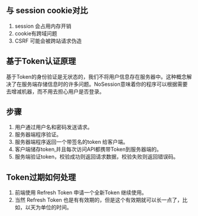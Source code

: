 ## 与 session cookie对比
1. session 会占用内存开销
2. cookie有跨域问题
3. CSRF 可能会被跨站请求伪造


## 基于Token认证原理
基于Token的身份验证是无状态的，我们不将用户信息存在服务器中。这种概念解决了在服务端存储信息时的许多问题。NoSession意味着你的程序可以根据需要去增减机器，而不用去担心用户是否登录。

## 步骤
1. 用户通过用户名和密码发送请求。
2. 服务器端程序验证。
3. 服务器端程序返回一个带签名的token 给客户端。
4. 客户端储存token,并且每次访问API都携带Token到服务器端的。
5. 服务端验证token，校验成功则返回请求数据，校验失败则返回错误码。

## Token过期如何处理
1. 前端使用 Refresh Token 申请一个全新Token 继续使用。
2. 当然 Refresh Token 也是有有效期的，但是这个有效期就可以长一点了，比如，以天为单位的时间。